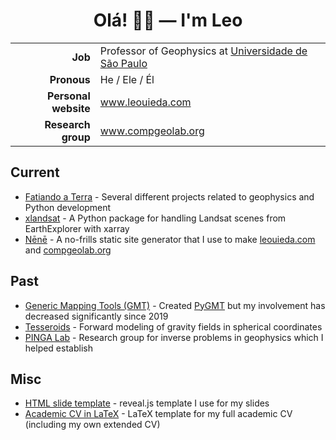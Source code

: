 <div align="center">
  
# Olá! 👋🏽 — **I'm Leo**
  
</div>
<table>
  <tr><td align="right"><b>Job</b></td><td>Professor of Geophysics at <a href="https://www.iag.usp.br/">Universidade de São Paulo</a></td></tr>
  <tr><td align="right"><b>Pronous</b></td><td>He / Ele / Él</td></tr>
  <tr><td align="right"><b>Personal website</b></td><td><a href="https://www.leouieda.com">www.leouieda.com</a></td></tr>
  <tr><td align="right"><b>Research group</b></td><td><a href="https://www.compgeolab.org">www.compgeolab.org</a></td></tr>
</table>
  
## Current
  
* [Fatiando a Terra](https://github.com/fatiando/) - Several different projects related to geophysics and Python development
* [xlandsat](https://github.com/compgeolab/xlandsat) - A Python package for handling Landsat scenes from EarthExplorer with xarray
* [Nēnē](https://github.com/leouieda/nene) - A no-frills static site generator that I use to make [leouieda.com](https://www.leouieda.com) and [compgeolab.org](https://www.compgeolab.org/)

## Past

* [Generic Mapping Tools (GMT)](https://github.com/GenericMappingTools) - Created [PyGMT](https://www.pygmt.org) but my involvement has decreased significantly since 2019
* [Tesseroids](https://github.com/leouieda/tesseroids) - Forward modeling of gravity fields in spherical coordinates
* [PINGA Lab](https://github.com/pinga-lab/) - Research group for inverse problems in geophysics which I helped establish

## Misc

* [HTML slide template](https://github.com/leouieda/talk-template) - reveal.js template I use for my slides
* [Academic CV in LaTeX](https://github.com/leouieda/cv) - LaTeX template for my full academic CV (including my own extended CV)
